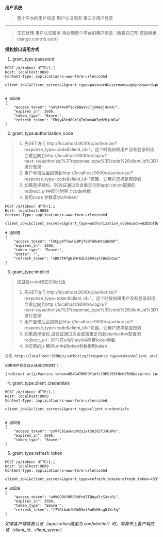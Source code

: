 **用户系统**

> 整个平台的用户信息
> 用户认证服务
> 第三方用户登录

---------------------
> 正在处理 用户认证服务  待处理整个平台的用户信息（看是自己写 还是继承 django.contrib.auth）


**授权接口调用方式**

1. grant_type:password
```
POST /o/token/ HTTP/1.1
Host: localhost:9000
Content-Type: application/x-www-form-urlencoded

client_id=1&client_secret=1&grant_type=password&username=zp&password=penadmin


# 返回值
{
    "access_token": "GntA44vOfsoV6BwsVCTjoNe6j4uR47",
    "expires_in": 3600,
    "token_type": "Bearer",
    "refresh_token": "FhQyA3td8Gr1QTmOmx4WIqMVHjuWI4"
}
```

2. grant_type:authorization_code
> 1. 先GET访问 http://localhost:9000/o/authorize/?response_type=code&client_id=1，这个时候如果用户没有登录的话
会重定向到http://localhost:9000/o/login/?next=/o/authorize/%3Fresponse_type%3Dcode%26client_id%3D1 进行登录
> 2. 用户登录后会跳转到http://localhost:9000/o/authorize/?response_type=code&client_id=1页面，让用户选择是否授权
> 3. 如果选择授权，则验证通过后会重定向到application配置的redirect_uri中同时附带上code参数
> 4. 使用code 参数请求o/token/

```
POST /o/token/ HTTP/1.1
Host: localhost:9000
Content-Type: application/x-www-form-urlencoded

client_id=1&client_secret=1&grant_type=authorization_code&code=WZDZGfDwQzGhrMXyZGjALaTTwhyyJ9&redirect_uri=http%3A%2F%2Fwww.baidu.com

# 返回值
{
    "access_token": "lKCpg4TfewHLDPy7b0TA0wNYzuNDWT",
    "expires_in": 3600,
    "token_type": "Bearer",
    "state": "",
    "refresh_token": "sBK3TKYgNiMr6ZuS8hVsyF5Be2bCms"
}
```

3. grant_type:implicit
> 这就是code模式的简化版
> 1. 先GET访问 http://localhost:9000/o/authorize/?response_type=token&client_id=1，这个时候如果用户没有登录的话
会重定向到http://localhost:9000/o/login/?next=/o/authorize/%3Fresponse_type%3Dcode%26client_id%3D1 进行登录
> 2. 用户登录后会跳转到http://localhost:9000/o/authorize/?response_type=code&client_id=1页面，让用户选择是否授权
> 3. 如果选择授权,且验证通过后会直接重定向到application配置的redirect_uri，同时在url的hash中附带token参数
> 4. 浏览器的js 解析url中的token参数得到token

```
访问 http://localhost:9000/o/authorize/?response_type=token&client_id=1

如果用户登录且认证通过则跳转：

{redirect_uri}/#access_token=HB4G4THME9Yjmfi7OPEJBSfOnKZR3B&expires_in=3600&token_type=Bearer&scope=all&state=
```


4. grant_type:client_credentials
```
POST /o/token/ HTTP/1.1
Host: localhost:9000
Content-Type: application/x-www-form-urlencoded

client_id=1&client_secret=1&grant_type=client_credentials


# 返回值
{
    "access_token": "ysV7EbieowqVmzy2xtSOid2PJJGaMv",
    "expires_in": 3600,
    "token_type": "Bearer"
}
```

5. grant_type:refresh_token
```
POST /o/token/ HTTP/1.1
Host: localhost:9000
Content-Type: application/x-www-form-urlencoded

client_id=1&client_secret=1&grant_type=refresh_token&refresh_token=kR3lbYb1LnOlPtn3E2li3ggjhJzOn3

# 返回值
{
    "access_token": "wHVOGRVYRR0PUPcd7TBWydlrS3cvRL",
    "expires_in": 3600,
    "token_type": "Bearer",
    "refresh_token": "f7YGtAubfHObDSmfSu8kH8ngU1XLSq"
}
```

*如果客户端需要认证（application类型为 confidential）时，需要带上客户端凭证（client_id、client_secret）*